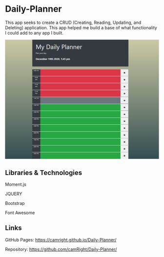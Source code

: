 # Daily-Planner
This app seeks to create a CRUD (Creating, Reading, Updating, and Deleting) application. This app helped me build a base of what functionality I could add to any app I built.

![Image of Application](assets/FunctionalityofDaily-Planner.png)

## Libraries & Technologies

Moment.js

JQUERY

Bootstrap

Font Awesome

## Links

GitHub Pages: https://camright.github.io/Daily-Planner/

Repository: https://github.com/camRight/Daily-Planner/
